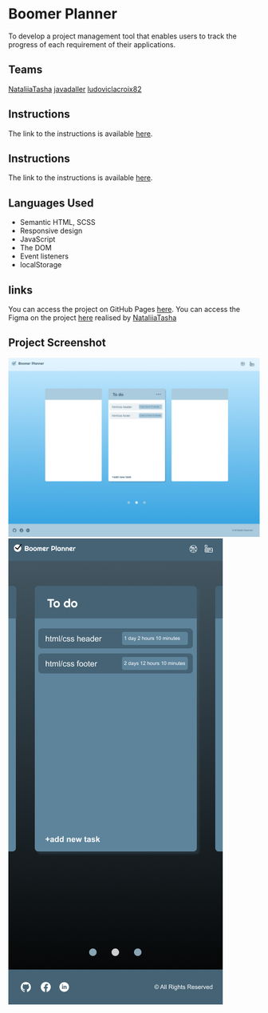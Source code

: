 # Boomer Planner
To develop a project management tool that enables users to track the progress of each requirement of their applications.

## Teams

[NataliiaTasha](https://github.com/NataliiaTasha)
[javadaller](https://github.com/javadaller)
[ludoviclacroix82](https://github.com/ludoviclacroix82)

## Instructions

The link to the instructions is available [here](https://github.com/becodeorg/CRL-KELLER-7/tree/main/2.PROJECTS/4.To-do-list).

## Instructions

The link to the instructions is available [here](https://github.com/becodeorg/CRL-KELLER-7/tree/main/2.PROJECTS/5.Project-Planner).

## Languages Used
- Semantic HTML, SCSS
- Responsive design
- JavaScript
- The DOM
- Event listeners
- localStorage

## links

You can access the project on GitHub Pages [here](https://ludoviclacroix82.github.io/Project-Planner/).
You can access the Figma on the project [here](https://www.figma.com/design/jYs1kcGV292y2q2agbHTQa/BeCode-Planner?node-id=0-1&t=wVLyPGfl2dWyIU73-0) realised by [NataliiaTasha](https://github.com/NataliiaTasha)

## Project Screenshot
![Desktop](resources/Desktop.png) ![Mobile](resources/Mobile-dark.png)

